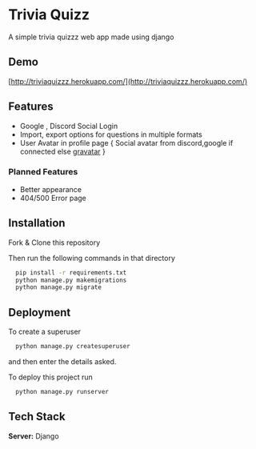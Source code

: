 
# Trivia Quizz

A simple trivia quizzz web app made using django


## Demo

[http://triviaquizzz.herokuapp.com/](http://triviaquizzz.herokuapp.com/)

  
## Features

- Google , Discord Social Login
- Import, export options for questions in multiple formats
- User Avatar in profile page { Social avatar from discord,google if connected else [gravatar](https://en.gravatar.com/) }

### Planned Features

- Better appearance
- 404/500 Error page


    
## Installation

Fork & Clone this repository

Then run the following commands in that directory

```bash
  pip install -r requirements.txt
  python manage.py makemigrations
  python manage.py migrate

```
    
## Deployment
To create a superuser
```bash
  python manage.py createsuperuser
```
and then enter the details asked.



To deploy this project run

```bash
  python manage.py runserver
```

  
## Tech Stack


**Server:** Django

  
